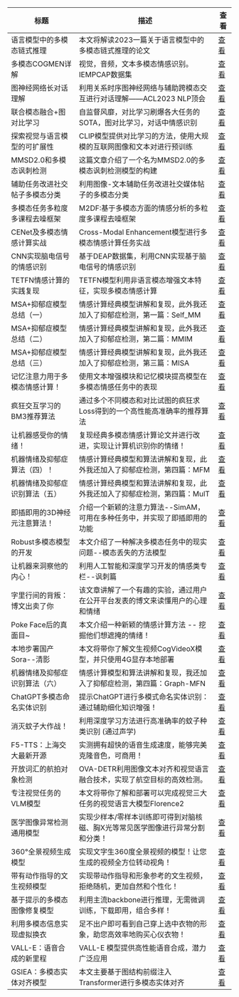 |标题|描述|查看|
|-|-|-|
| 语言模型中的多模态链式推理    | 本文将解读2023一篇关于语言模型中的多模态链式推理的论文            | [查看](https://www.aspiringcode.com/content?id=17097068673785) |
| 多模态COGMEN详解      | 视觉，音频，文本多模态情感识别。IEMPCAP数据集               | [查看](https://www.aspiringcode.com/content?id=17117823000898) |
| 图神经网络长对话理解       | 利用关系时序图神经网络与辅助跨模态交互进行对话理解——ACL2023 NLP顶会 | [查看](https://www.aspiringcode.com/content?id=17125912437021) |
| 联合模态融合+图对比学习     | 自监督风靡，对比学习刷爆各大任务的SOTA，图对比学习，对话中情感识别      | [查看](https://www.aspiringcode.com/content?id=17140622689294) |
| 探索视觉与语言模型的可扩展性   | CLIP模型提供对比学习的方法，使用大规模的互联网图像和文本对进行预训练     | [查看](https://www.aspiringcode.com/content?id=17143769120386) |
| MMSD2.0和多模态讽刺检测  | 这篇文章介绍了一个名为MMSD2.0的多模态讽刺检测模型的构建          | [查看](https://www.aspiringcode.com/content?id=17155876618882) |
| 辅助任务改进社交帖子多模态分类  | 利用图像-文本辅助任务改进社交媒体帖子的多模态分类                | [查看](https://www.aspiringcode.com/content?id=17166923895610) |
| 多模态任务多粒度多课程去噪框架  | M2DF:基于多模态方面的情感分析的多粒度多课程去噪框架             | [查看](https://www.aspiringcode.com/content?id=17180972176135) |
| CENet及多模态情感计算实战  | Cross-Modal Enhancement模型进行多模态情感计算任务实战   | [查看](https://www.aspiringcode.com/content?id=17209622445007) |
| CNN实现脑电信号的情感识别   | 基于DEAP数据集，利用CNN实现基于脑电信号的情感识别             | [查看](https://www.aspiringcode.com/content?id=17211336712810) |
| TETFN情感计算的实践复现   | TETFN模型利用非语言模态增强文本特征，实现多模态情感计算           | [查看](https://www.aspiringcode.com/content?id=17213698669379) |
| MSA+抑郁症模型总结（一）   | 情感计算经典模型讲解和复现，此外我还加入了抑郁症检测，第一篇：Self_MM   | [查看](https://www.aspiringcode.com/content?id=17216365346792) |
| MSA+抑郁症模型总结（二）   | 情感计算经典模型讲解和复现，此外我还加入了抑郁症检测，第二篇：MMIM      | [查看](https://www.aspiringcode.com/content?id=17216431448684) |
| MSA+抑郁症模型总结（三）   | 情感计算经典模型讲解和复现，此外我还加入了抑郁症检测，第三篇：MISA      | [查看](https://www.aspiringcode.com/content?id=17217255775398) |
| 记忆注意力用于多模态情感计算！  | 使用文本增强模块和记忆模块提高模型在多模态情感任务中的表现            | [查看](https://www.aspiringcode.com/content?id=17219122368064) |
| 疯狂交互学习的BM3推荐算法   | 通过多个不同模态和对比试图的疯狂求Loss得到的一个高性能高准确率的推荐算法   | [查看](https://www.aspiringcode.com/content?id=17220872855312) |
| 让机器感受你的情绪！       | 复现经典多模态情感计算论文并进行改进，实现让计算机识别你的情绪！         | [查看](https://www.aspiringcode.com/content?id=17226047800111) |
| 机器情绪及抑郁症算法（四）！   | 情感计算经典模型和算法讲解和复现，此外我还加入了抑郁症检测，第四篇：MFM    | [查看](https://www.aspiringcode.com/content?id=17230869054974) |
| 机器情绪及抑郁症识别算法（五）  | 情感计算经典模型和算法讲解和复现，此外我还加入了抑郁症检测，第四篇：MulT   | [查看](https://www.aspiringcode.com/content?id=17231829233829) |
| 即插即用的3D神经元注意算法！  | 介绍一个新颖的注意力算法--SimAM，可用在多种任务中，并实现了即插即用的功能 | [查看](https://www.aspiringcode.com/content?id=17233502496862) |
| Robust多模态模型的开发   | 本文介绍了一种解决多模态任务中的现实问题--模态丢失的方法模型          | [查看](https://www.aspiringcode.com/content?id=17238723269667) |
| 让机器来洞察他的内心！      | 利用人工智能和深度学习开发的情感类专栏--讽刺篇                 | [查看](https://www.aspiringcode.com/content?id=17241450960391) |
| 字里行间的背叛：博文出卖了你   | 该文章讲解了一个有趣的实验，通过用户在公开平台发表的博文来读懂用户的心理和情绪  | [查看](https://www.aspiringcode.com/content?id=17242981216282) |
| Poke Face后的真面目~  | 本文介绍一种新颖的情感计算方法 -- 挖掘他们想遮掩的情绪！           | [查看](https://www.aspiringcode.com/content?id=17248364152932) |
| 本地步署国产Sora--清影   | 本文将带你了解文生视频CogVideoX模型，并只使用4G显存本地部署      | [查看](https://www.aspiringcode.com/content?id=17253740183616) |
| 机器情绪及抑郁症识别算法（六）  | 情感计算模型和算法讲解和复现，我还加入了抑郁症检测，第四篇：Graph-MFN  | [查看](https://www.aspiringcode.com/content?id=17258579719715) |
| ChatGPT多模态命名实体识别 | 提示ChatGPT进行多模式命名实体识别：通过辅助细化知识增强！         | [查看](https://www.aspiringcode.com/content?id=17261245684074) |
| 消灭蚊子大作战！         | 利用深度学习方法进行高准确率的蚊子种类识别 (通过声学)             | [查看](https://www.aspiringcode.com/content?id=17288929936337) |
| F5-TTS：上海交大最新开源  | 实测拥有超快的语音生成速度，能够完美克隆音色，可商用！              | [查看](https://www.aspiringcode.com/content?id=17289593792455) |
| 开放词汇的航拍对象检测      | OVA-DETR利用图像文本对齐和视觉语言融合技术，实现了航空目标的高效检测。  | [查看](https://www.aspiringcode.com/content?id=17326323563497) |
| 专注视觉任务的VLM模型     | 本文将带你了解和部署可以完成视觉三大任务的视觉语言大模型Florence2    | [查看](https://www.aspiringcode.com/content?id=17357364845460) |
| 医学图像异常检测通用模型     | 实现少样本/零样本训练即可得到对脑核磁、胸X光等常见医学图像进行异常分割和分类！ | [查看](https://www.aspiringcode.com/content?id=17366979817955) |
| 360°全景视频生成模型     | 实现文字生360度全景视频的模型！让您生成的视频全方位转动视角！         | [查看](https://www.aspiringcode.com/content?id=17374635239010) |
| 带有动作指导的文生视频模型    | 实现带动作指导和形象参考的文生视频，拒绝随机，更加自然和个性化！         | [查看](https://www.aspiringcode.com/content?id=17374780749857) |
| 基于提示的多模态图像修复模型   | 利用主流backbone进行推理，无需微调训练，下载即用，组合多样！       | [查看](https://www.aspiringcode.com/content?id=17386615489663) |
| 利用多模态信息实现虚拟换衣    | 足不出户即可看到自己穿上选中衣物的形象，助您高效率地购买心仪衣物！        | [查看](https://www.aspiringcode.com/content?id=17391032957325) |
| VALL-E：语音合成的新里程  | VALL-E 模型提供高性能语音合成，潜力广泛应用                | [查看](https://www.aspiringcode.com/content?id=17092060312048) |
| GSIEA：多模态实体对齐模型  | 本文主要基于图结构前缀注入Transformer进行多模态实体对齐        | [查看](https://www.aspiringcode.com/content?id=17411725410672) |
